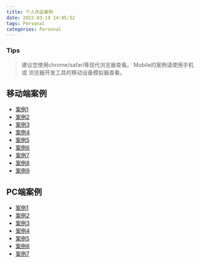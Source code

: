```yaml
---
title: 个人作品案例
date: 2022-03-19 14:05:52
tags: Personal
categories: Personal
---
```

### Tips

> 建议您使用chrome/safari等现代浏览器查看。
> Mobile的案例请使用手机 或 浏览器开发工具的移动设备模拟器查看。

## 移动端案例

- [案例1](http://kirito.xyz/Portfolio/project_cases/Mobile/y2/index.html '钱端2周年-蛋糕趴H5')
- [案例2](http://kirito.xyz/Portfolio/project_cases/Mobile/car/car.html '新手财富之路')
- [案例3](http://kirito.xyz/Portfolio/project_cases/Mobile/y1y/index.html '姨吗金摇一摇活动页')
- [案例4](http://kirito.xyz/Portfolio/project_cases/Mobile/ghn/index.html '回家过好年')
- [案例5](http://kirito.xyz/Portfolio/project_cases/Mobile/xfy_sd/index.html '消费易双旦跨年活动')
- [案例6](http://kirito.xyz/Portfolio/project_cases/Mobile/qd3.2_xc/index.html '钱端3.2上线宣传')
- [案例7](http://kirito.xyz/Portfolio/project_cases/Mobile/xcx_h5/index.html '钱端小程序宣传h5')
- [案例8](http://kirito.xyz/Portfolio/project_cases/Mobile/dw2016/index.html '端午节粽游天下2016')
- [案例9](http://kirito.xyz/Portfolio/project_cases/Mobile/mini_wap/index.html '上海mini网厅区级wap业务流程模板')

## PC端案例

- [案例1](http://kirito.xyz/Portfolio/project_cases/PC/CBS_FT/index.html 'CBS_FT专属')
- [案例2](http://kirito.xyz/Portfolio/project_cases/PC/gddq/index.html '广东电渠增值专区触屏版页面')
- [案例3](http://kirito.xyz/Portfolio/project_cases/PC/wt2014/index.html '网厅宽带2014双12年终大促')
- [案例4](http://kirito.xyz/Portfolio/project_cases/PC/mini189_light/index.html '翼起淘光纤专区')
- [案例5](http://kirito.xyz/Portfolio/project_cases/PC/mini189_cjy/index.html '翼起淘推广月承接页')
- [案例6](http://kirito.xyz/Portfolio/project_cases/PC/wysc/index.html '湖北商客-微翼商城模板')
- [案例7](http://kirito.xyz/Portfolio/project_cases/PC/swd/sjzq.html '省微店营销服务平台')
